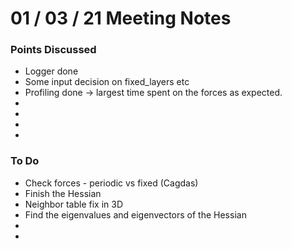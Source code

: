 # 01 / 03 / 21 Meeting Notes


### Points Discussed 
<!--- Important points that were discussed in the meeting. -->
- Logger done
- Some input decision on fixed_layers etc
- Profiling done -> largest time spent on the forces as expected.
-
- 
- 
-

### To Do 
<!--- Things to do until next meeting. -->
- Check forces - periodic vs fixed (Cagdas)
- Finish the Hessian
- Neighbor table fix in 3D
- Find the eigenvalues and eigenvectors of the Hessian
-
-
